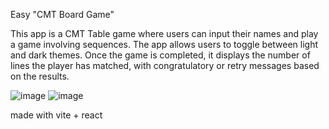 Easy "CMT Board Game"

This app is a CMT Table game where users can input their names and play a game involving sequences.
The app allows users to toggle between light and dark themes.
Once the game is completed, it displays the number of lines the player has matched, with congratulatory or retry messages based on the results.

![image](https://github.com/user-attachments/assets/42e68405-e81e-4ff1-a52b-83d528f0591f)
![image](https://github.com/user-attachments/assets/33de69ab-d0a2-4a3a-afad-7a9abf480ffb)


made with vite + react
